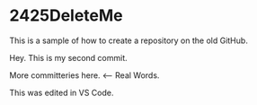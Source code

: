 # 2425DeleteMe
This is a sample of how to create a repository on the old GitHub.

Hey. This is my second commit.

More committeries here. <-- Real Words.

This was edited in VS Code.